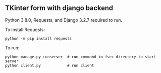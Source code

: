 ## TKinter form with django backend
Python 3.8.0, Requests, and Django 3.2.7 required to run. 

To install Requests:
```
python -m pip install requests
```

To run:
```
python manage.py runserver  # run command in fsec directory to start server
python client.py            # run client
```
